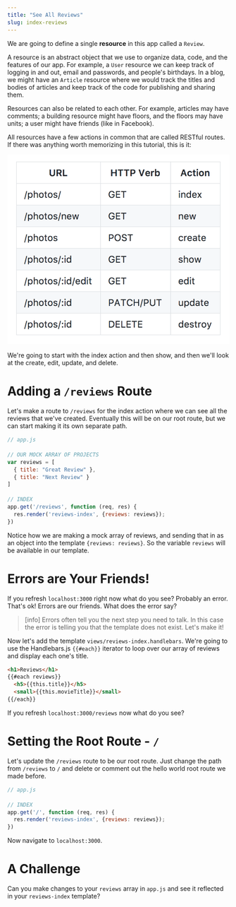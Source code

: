 ```yaml
---
title: "See All Reviews"
slug: index-reviews
---
```


We are going to define a single **resource** in this app called a `Review`.

A resource is an abstract object that we use to organize data, code, and the features of our app. For example, a `User` resource we can keep track of logging in and out, email and passwords, and people's birthdays. In a blog, we might have an `Article` resource where we would track the titles and bodies of articles and keep track of the code for publishing and sharing them.

Resources can also be related to each other. For example, articles may have comments; a building resource might have floors, and the floors may have units; a user might have friends (like in Facebook).

All resources have a few actions in common that are called RESTful routes. If there was anything worth memorizing in this tutorial, this is it:

![Restful routes](assets/RESTful-routes.png)

We're going to start with the index action and then show, and then we'll look at the create, edit, update, and delete.

# Adding a `/reviews` Route

Let's make a route to `/reviews` for the index action where we can see all the reviews that we've created. Eventually this will be on our root route, but we can start making it its own separate path.

```js
// app.js

// OUR MOCK ARRAY OF PROJECTS
var reviews = [
  { title: "Great Review" },
  { title: "Next Review" }
]

// INDEX
app.get('/reviews', function (req, res) {
  res.render('reviews-index', {reviews: reviews});
})
```

Notice how we are making a mock array of reviews, and sending that in as an object into the template `{reviews: reviews}`. So the variable `reviews` will be available in our template.

# Errors are Your Friends!

If you refresh `localhost:3000` right now what do you see? Probably an error. That's ok! Errors are our friends. What does the error say?

> [info]
> Errors often tell you the next step you need to talk. In this case the error is telling you that the template does not exist. Let's make it!

Now let's add the template `views/reviews-index.handlebars`. We're going to use the Handlebars.js `{{#each}}` iterator to loop over our array of reviews and display each one's title.

```html
<h1>Reviews</h1>
{{#each reviews}}
  <h5>{{this.title}}</h5>
  <small>{{this.movieTitle}}</small>
{{/each}}
```

If you refresh `localhost:3000/reviews` now what do you see?

# Setting the Root Route - `/`

Let's update the `/reviews` route to be our root route. Just change the path from `/reviews` to `/` and delete or comment out the hello world root route we made before.

```js
// app.js

// INDEX
app.get('/', function (req, res) {
  res.render('reviews-index', {reviews: reviews});
})
```

Now navigate to `localhost:3000`.

# A Challenge

Can you make changes to your `reviews` array in `app.js` and see it reflected in your `reviews-index` template?
